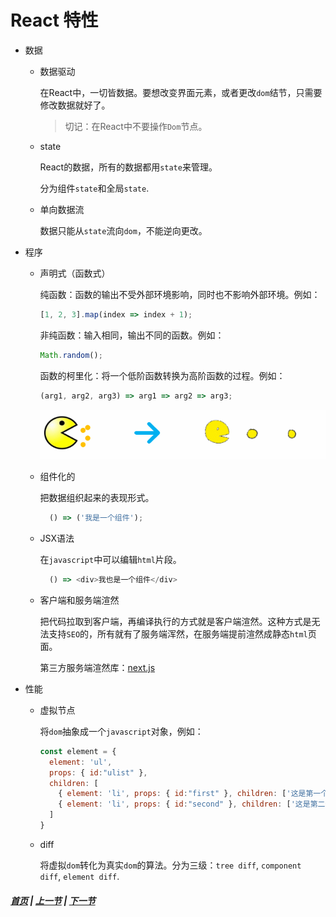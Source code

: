 # React 特性

* 数据

  * 数据驱动

    在React中，一切皆数据。要想改变界面元素，或者更改`dom`结节，只需要修改数据就好了。

    > 切记：在React中不要操作`Dom`节点。

  * state

    React的数据，所有的数据都用`state`来管理。

    分为组件`state`和全局`state`.

  * 单向数据流

     数据只能从`state`流向`dom`，不能逆向更改。

* 程序

  * 声明式（函数式）

    纯函数：函数的输出不受外部环境影响，同时也不影响外部环境。例如：

      ```js
      [1, 2, 3].map(index => index + 1);
      ```
    非纯函数：输入相同，输出不同的函数。例如：
    
      ```js
      Math.random();
      ```
    函数的柯里化：将一个低阶函数转换为高阶函数的过程。例如：

      ```js
      (arg1, arg2, arg3) => arg1 => arg2 => arg3;
      ```
      ![函数的柯里化](../images/function-curry.gif)

  * 组件化的

    把数据组织起来的表现形式。

    ```js
      () => ('我是一个组件');
    ```

  * JSX语法

    在`javascript`中可以编辑`html`片段。

    ```js
      () => <div>我也是一个组件</div>
    ```

  * 客户端和服务端渲然

    把代码拉取到客户端，再编译执行的方式就是客户端渲然。这种方式是无法支持`SEO`的，所有就有了服务端浑然，在服务端提前渲然成静态`html`页面。

    第三方服务端渲然库：[next.js](https://nextjs.org/docs)

* 性能

  * 虚拟节点

    将`dom`抽象成一个`javascript`对象，例如：

    ```js
    const element = {
      element: 'ul',
      props: { id:"ulist" },
      children: [
        { element: 'li', props: { id:"first" }, children: ['这是第一个List元素'] },
        { element: 'li', props: { id:"second" }, children: ['这是第二个List元素'] }
      ]
    }
    ```

  * diff

    将虚拟`dom`转化为真实`dom`的算法。分为三级：`tree diff`, `component diff`, `element diff`.

##### [首页](../../README.md) | [上一节](./01.md)  | [下一节](./03.md) 